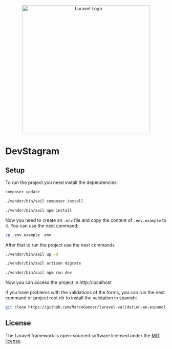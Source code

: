 <p align="center"><a href="https://laravel.com" target="_blank"><img src="https://raw.githubusercontent.com/laravel/art/master/logo-lockup/5%20SVG/2%20CMYK/1%20Full%20Color/laravel-logolockup-cmyk-red.svg" width="400" alt="Laravel Logo"></a></p>

# DevStagram

## Setup

To run the project you need install the dependencies:

```bash
composer update
```

```bash
./vendor/bin/sail composer install
```

```bash
./vendor/bin/sail npm install
```

Now you need to create an `.env` file and copy the content of `.env.example` to it. You can use the next command:

```bash
cp .env.example .env
```

After that to run the project use the next commands

```bash
./vendor/bin/sail up -d
```

```bash
./vendor/bin/sail artisan migrate
```

```bash
./vendor/bin/sail npm run dev
```

Now you can access the project in http://localhost

If you have problems with the validations of the forms, you can run the next command or project root dir to install the validation in spanish:

```bash
git clone https://github.com/MarcoGomesr/laravel-validation-en-espanol.git resources/lang
```

## License

The Laravel framework is open-sourced software licensed under the [MIT license](https://opensource.org/licenses/MIT).
